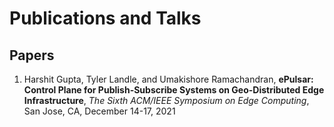# Publications and Talks

## Papers

1. Harshit Gupta, Tyler Landle, and Umakishore Ramachandran, **ePulsar: Control Plane for Publish-Subscribe Systems on Geo-Distributed Edge Infrastructure**, *The Sixth ACM/IEEE Symposium on Edge Computing*, San Jose, CA, December 14-17, 2021

